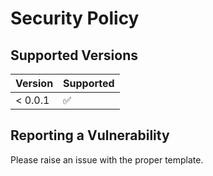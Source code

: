 # Security Policy

## Supported Versions

| Version | Supported          |
| ------- | ------------------ |
| < 0.0.1 | :white_check_mark: |

## Reporting a Vulnerability

Please raise an issue with the proper template.
